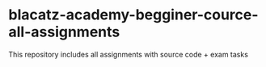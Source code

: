 # blacatz-academy-begginer-cource-all-assignments
This repository includes all assignments with source code + exam tasks
